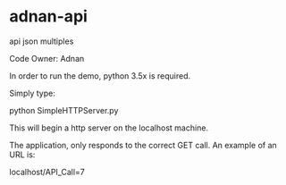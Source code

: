 # adnan-api
api json multiples

Code Owner: Adnan

In order to run the demo, python 3.5x is required.

Simply type:

python SimpleHTTPServer.py

This will begin a http server on the localhost machine.

The application, only responds to the correct GET call. An example of an URL is:

localhost/API_Call=7



